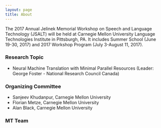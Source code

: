```yaml
---
layout: page
title: About
---
```


The 2017 Annual Jelinek Memorial Workshop on Speech and Language Technology (JSALT) will be held at Carnegie Mellon University Language Technologies Institute in Pittsburgh, PA.
It includes Summer School (June 19-30, 2017) and 2017 Workshop Program (July 3-August 11, 2017).

### Research Topic

* Neural Machine Translation with Minimal Parallel Resources (Leader: George Foster - National Research Council Canada)


### Organizing Committee

* Sanjeev Khudanpur, Carnegie Mellon University
* Florian Metze, Carnegie Mellon University
* Alan Black, Carnegie Mellon University

### MT Team


